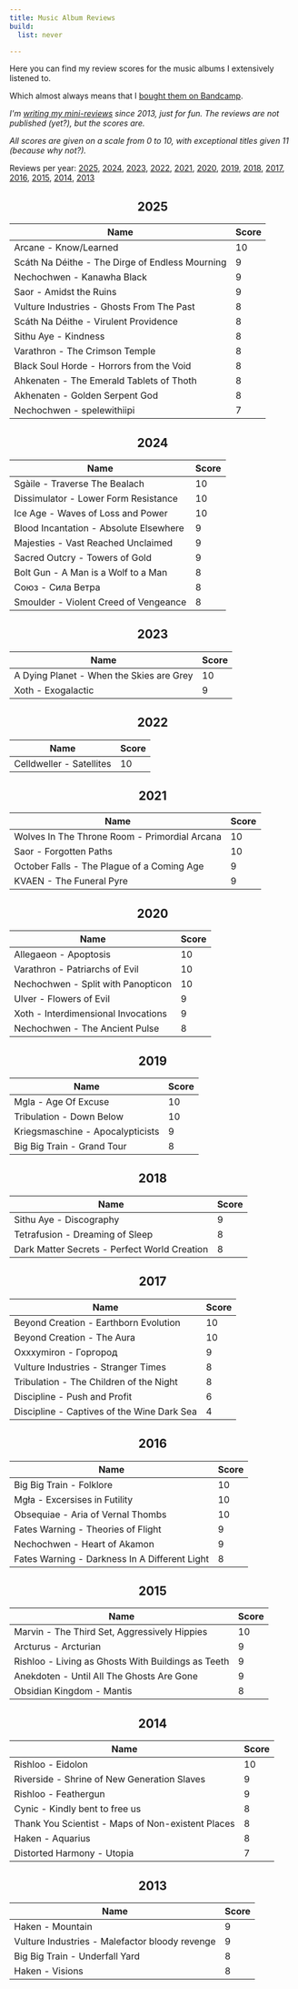 ```yaml
---
title: Music Album Reviews
build:
  list: never

---
```


Here you can find my review scores for the music albums I extensively listened to.

Which almost always means that I [bought them on Bandcamp](https://bandcamp.com/lazywolf0).


*I'm [writing my mini-reviews](/post/2021/05/23/taking-notes/) since 2013, just for fun.*
*The reviews are not published (yet?), but the scores are.*

*All scores are given on a scale from 0 to 10, with exceptional titles given 11 (because why not?).*



Reviews per year: [2025](#2025), [2024](#2024), [2023](#2023), [2022](#2022), [2021](#2021), [2020](#2020), [2019](#2019), [2018](#2018), [2017](#2017), [2016](#2016), [2015](#2015), [2014](#2014), [2013](#2013)<h2 id="2025" style="text-align: center;">2025</h2>

| Name | Score |
|------|-------|
| Arcane - Know/Learned | 10 |
| Scáth Na Déithe - The Dirge of Endless Mourning | 9 |
| Nechochwen - Kanawha Black | 9 |
| Saor - Amidst the Ruins | 9 |
| Vulture Industries - Ghosts From The Past | 8 |
| Scáth Na Déithe - Virulent Providence | 8 |
| Sithu Aye - Kindness | 8 |
| Varathron - The Crimson Temple | 8 |
| Black Soul Horde - Horrors from the Void | 8 |
| Ahkenaten - The Emerald Tablets of Thoth | 8 |
| Akhenaten - Golden Serpent God | 8 |
| Nechochwen - spelewithiipi | 7 |

<h2 id="2024" style="text-align: center;">2024</h2>

| Name | Score |
|------|-------|
| Sgàile - Traverse The Bealach | 10 |
| Dissimulator - Lower Form Resistance | 10 |
| Ice Age - Waves of Loss and Power | 10 |
| Blood Incantation - Absolute Elsewhere | 9 |
| Majesties - Vast Reached Unclaimed | 9 |
| Sacred Outcry - Towers of Gold | 9 |
| Bolt Gun - A Man is a Wolf to a Man | 8 |
| Союз - Сила Ветра | 8 |
| Smoulder - Violent Creed of Vengeance | 8 |

<h2 id="2023" style="text-align: center;">2023</h2>

| Name | Score |
|------|-------|
| A Dying Planet - When the Skies are Grey | 10 |
| Xoth - Exogalactic | 9 |

<h2 id="2022" style="text-align: center;">2022</h2>

| Name | Score |
|------|-------|
| Celldweller - Satellites | 10 |

<h2 id="2021" style="text-align: center;">2021</h2>

| Name | Score |
|------|-------|
| Wolves In The Throne Room - Primordial Arcana | 10 |
| Saor - Forgotten Paths | 10 |
| October Falls - The Plague of a Coming Age | 9 |
| KVAEN - The Funeral Pyre | 9 |

<h2 id="2020" style="text-align: center;">2020</h2>

| Name | Score |
|------|-------|
| Allegaeon - Apoptosis | 10 |
| Varathron - Patriarchs of Evil | 10 |
| Nechochwen - Split with Panopticon | 10 |
| Ulver - Flowers of Evil | 9 |
| Xoth - Interdimensional Invocations | 9 |
| Nechochwen - The Ancient Pulse | 8 |

<h2 id="2019" style="text-align: center;">2019</h2>

| Name | Score |
|------|-------|
| Mgla - Age Of Excuse | 10 |
| Tribulation - Down Below | 10 |
| Kriegsmaschine - Apocalypticists | 9 |
| Big Big Train - Grand Tour | 8 |

<h2 id="2018" style="text-align: center;">2018</h2>

| Name | Score |
|------|-------|
| Sithu Aye - Discography | 9 |
| Tetrafusion - Dreaming of Sleep | 8 |
| Dark Matter Secrets - Perfect World Creation | 8 |

<h2 id="2017" style="text-align: center;">2017</h2>

| Name | Score |
|------|-------|
| Beyond Creation - Earthborn Evolution | 10 |
| Beyond Creation - The Aura | 10 |
| Oxxxymiron - Горгород | 9 |
| Vulture Industries - Stranger Times | 8 |
| Tribulation - The Children of the Night | 8 |
| Discipline - Push and Profit | 6 |
| Discipline - Captives of the Wine Dark Sea | 4 |

<h2 id="2016" style="text-align: center;">2016</h2>

| Name | Score |
|------|-------|
| Big Big Train - Folklore | 10 |
| Mgła - Excersises in Futility | 10 |
| Obsequiae - Aria of Vernal Thombs | 10 |
| Fates Warning - Theories of Flight | 9 |
| Nechochwen - Heart of Akamon | 9 |
| Fates Warning - Darkness In A Different Light | 8 |

<h2 id="2015" style="text-align: center;">2015</h2>

| Name | Score |
|------|-------|
| Marvin - The Third Set, Aggressively Hippies | 10 |
| Arcturus - Arcturian | 9 |
| Rishloo - Living as Ghosts With Buildings as Teeth | 9 |
| Anekdoten - Until All The Ghosts Are Gone | 9 |
| Obsidian Kingdom - Mantis | 8 |

<h2 id="2014" style="text-align: center;">2014</h2>

| Name | Score |
|------|-------|
| Rishloo - Eidolon | 10 |
| Riverside - Shrine of New Generation Slaves | 9 |
| Rishloo - Feathergun | 9 |
| Cynic - Kindly bent to free us | 8 |
| Thank You Scientist - Maps of Non-existent Places | 8 |
| Haken - Aquarius | 8 |
| Distorted Harmony - Utopia | 7 |

<h2 id="2013" style="text-align: center;">2013</h2>

| Name | Score |
|------|-------|
| Haken - Mountain | 9 |
| Vulture Industries - Malefactor bloody revenge | 9 |
| Big Big Train - Underfall Yard | 8 |
| Haken - Visions | 8 |

